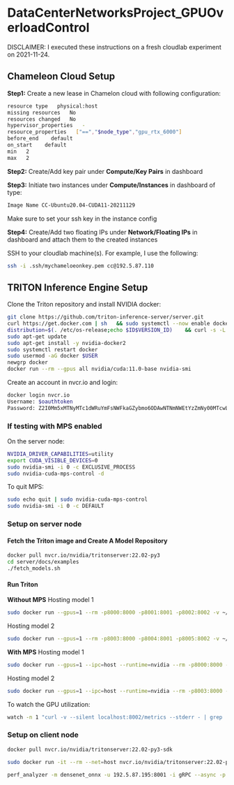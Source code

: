 # DataCenterNetworksProject_GPUOverloadControl

DISCLAIMER: I executed these instructions on a fresh cloudlab experiment on 2021-11-24.

## Chameleon Cloud Setup ##

**Step1:** Create a new lease in Chamelon cloud with following configuration:
``` Bash
resource type   physical:host
missing resources   No
resources changed   No
hypervisor_properties   -
resource_properties   ["==","$node_type","gpu_rtx_6000"]
before_end    default
on_start    default
min   2
max   2
```
**Step2:** Create/Add key pair under **Compute/Key Pairs** in dashboard

**Step3:** Initiate two instances under **Compute/Instances** in dashboard of type:
``` Bash
Image Name CC-Ubuntu20.04-CUDA11-20211129
```
Make sure to set your ssh key in the instance config

**Step4:** Create/Add two floating IPs under **Network/Floating IPs** in dashboard and attach them to the created instances

SSH to your cloudlab machine(s). For example, I use the following:
``` Bash
ssh -i .ssh/mychameloeonkey.pem cc@192.5.87.110
```


## TRITON Inference Engine Setup ##

Clone the Triton repository and install NVIDIA docker:
``` Bash
git clone https://github.com/triton-inference-server/server.git
curl https://get.docker.com | sh   && sudo systemctl --now enable docker
distribution=$(. /etc/os-release;echo $ID$VERSION_ID)    && curl -s -L https://nvidia.github.io/nvidia-docker/gpgkey | sudo apt-key add -    && curl -s -L https://nvidia.github.io/nvidia-docker/$distribution/nvidia-docker.list | sudo tee /etc/apt/sources.list.d/nvidia-docker.list
sudo apt-get update
sudo apt-get install -y nvidia-docker2
sudo systemctl restart docker
sudo usermod -aG docker $USER
newgrp docker
docker run --rm --gpus all nvidia/cuda:11.0-base nvidia-smi
``` 

Create an account in nvcr.io and login:
``` Bash
docker login nvcr.io
Username: $oauthtoken
Password: Z2I0Mm5xMTNyMTc1dWRuYmFsNWFkaGZybmo6ODAwNTNmNWEtYzZmNy00MTcwLTljYzUtNWFjMDVkM2FlMjlh
``` 

### If testing with MPS enabled ###

On the server node:
``` Bash
NVIDIA_DRIVER_CAPABILITIES=utility
export CUDA_VISIBLE_DEVICES=0
sudo nvidia-smi -i 0 -c EXCLUSIVE_PROCESS
sudo nvidia-cuda-mps-control -d
``` 

To quit MPS:
``` Bash
sudo echo quit | sudo nvidia-cuda-mps-control
sudo nvidia-smi -i 0 -c DEFAULT
``` 
### Setup on server node ###

#### Fetch the Triton image and Create A Model Repository ####
``` Bash
docker pull nvcr.io/nvidia/tritonserver:22.02-py3
cd server/docs/examples
./fetch_models.sh
```
#### Run Triton ####

**Without MPS**
Hosting model 1
``` Bash
sudo docker run --gpus=1 --rm -p8000:8000 -p8001:8001 -p8002:8002 -v ~/gpuoverload/server/docs/examples/model_repository:/models nvcr.io/nvidia/tritonserver:22.02-py3 tritonserver --model-repository=/models
```
Hosting model 2
``` Bash
sudo docker run --gpus=1 --rm -p8003:8000 -p8004:8001 -p8005:8002 -v ~/gpuoverload/server/docs/examples/model_repository:/models nvcr.io/nvidia/tritonserver:22.02-py3 tritonserver --model-repository=/models
```

**With MPS**
Hosting model 1
``` Bash
sudo docker run --gpus=1 --ipc=host --runtime=nvidia --rm -p8000:8000 -p8001:8001 -p8002:8002 -v ~/gpuoverload/server/docs/examples/model_repository:/models nvcr.io/nvidia/tritonserver:22.02-py3 tritonserver --model-repository=/models
```
Hosting model 2
``` Bash
sudo docker run --gpus=1 --ipc=host --runtime=nvidia --rm -p8003:8000 -p8004:8001 -p8005:8002 -v ~/gpuoverload/server/docs/examples/model_repository:/models nvcr.io/nvidia/tritonserver:22.02-py3 tritonserver --model-repository=/models
```

To watch the GPU utilization:
``` Bash
watch -n 1 "curl -v --silent localhost:8002/metrics --stderr - | grep 'nv_gpu_utilization\|nv_gpu_power_usage'"
```

### Setup on client node ###

``` Bash
docker pull nvcr.io/nvidia/tritonserver:22.02-py3-sdk

sudo docker run -it --rm --net=host nvcr.io/nvidia/tritonserver:22.02-py3-sdk

perf_analyzer -m densenet_onnx -u 192.5.87.195:8001 -i gRPC --async -p 1000 --request-rate-range 100:200:5 --request-distribution poisson -s 100 -b 1 -f stats.csv
```





